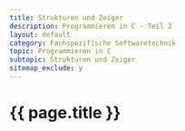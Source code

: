 ```yaml
---
title: Strukturen und Zeiger
description: Programmieren in C - Teil 2
layout: default
category: Fachspezifische Softwaretechnik
topic: Programmieren in C
subtopic: Strukturen und Zeiger
sitemap_exclude: y
---
```


# {{ page.title }}